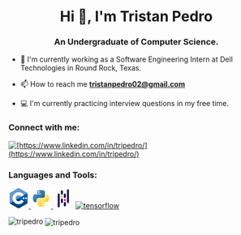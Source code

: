 <h1 align="center">Hi 👋, I'm Tristan Pedro</h1>
<h3 align="center">An Undergraduate of Computer Science.</h3>

- 🔭 I'm currently working as a Software Engineering Intern at Dell Technologies in Round Rock, Texas.

- 📫 How to reach me **tristanpedro02@gmail.com**

- 💻 I'm currently practicing interview questions in my free time.
<h3 align="left">Connect with me:</h3>
<p align="left">
<a href="https://www.linkedin.com/in/tripedro/" target="blank"><img align="center" src="https://raw.githubusercontent.com/rahuldkjain/github-profile-readme-generator/master/src/images/icons/Social/linked-in-alt.svg" alt="[https://www.linkedin.com/in/tripedro/](https://www.linkedin.com/in/tripedro/)" height="30" width="40" /></a>
</p>

<h3 align="left">Languages and Tools:</h3>
<p align="left"> <a href="https://www.w3schools.com/cpp/" target="_blank" rel="noreferrer"> 
<img src="https://raw.githubusercontent.com/devicons/devicon/master/icons/cplusplus/cplusplus-original.svg" alt="cplusplus" width="40" height="40"/> </a> <a href="https://pandas.pydata.org/" target="_blank" rel="noreferrer"> 
<img src="https://raw.githubusercontent.com/devicons/devicon/master/icons/python/python-original.svg" alt="python" width="40" height="40"/> </a>
<img src="https://raw.githubusercontent.com/devicons/devicon/2ae2a900d2f041da66e950e4d48052658d850630/icons/pandas/pandas-original.svg" alt="pandas" width="40" height="40"/> </a> <a href="https://www.python.org" target="_blank" rel="noreferrer"> <a href="https://www.tensorflow.org" target="_blank" rel="noreferrer"> 
<img src="https://www.vectorlogo.zone/logos/tensorflow/tensorflow-icon.svg" alt="tensorflow" width="40" height="40"/> </a> </p>

<p><img align="left" src="https://github-readme-stats.vercel.app/api/top-langs?username=tripedro&show_icons=true&locale=en&layout=compact&theme=nord" alt="tripedro" /></p>

<p>&nbsp;<img align="center" src="https://github-readme-stats.vercel.app/api?username=tripedro&show_icons=true&locale=en&theme=nord" alt="tripedro" /></p>

<!--- 📄 Know about my experiences [Resume](LINK)>
